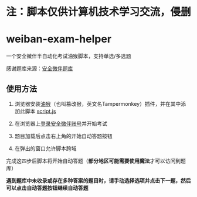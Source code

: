 # 注：脚本仅供计算机技术学习交流，侵删

# weiban-exam-helper

一个安全微伴半自动化考试油猴脚本，支持单选/多选题

感谢题库来源：[安全微伴题库](https://github.com/pooneyy/WeibanQuestionsBank)

## 使用方法

1. 浏览器安装[油猴](https://chromewebstore.google.com/detail/tampermonkey/dhdgffkkebhmkfjojejmpbldmpobfkfo)（也叫篡改猴，英文名Tampermonkey）插件，并在其中添加此脚本 [script.js](./script.js)

2. 在浏览器上[登录安全微伴账号](http://weiban.mycourse.cn/)并开始考试

3. 题目加载后点击右上角的开始自动答题按钮

4. 在弹出的窗口允许脚本跨域

完成这四步后脚本将开始自动答题（**部分地区可能需要使用魔法**才可以访问到题库）

**遇到题库中未收录或存在多种答案的题目时，请手动选择选项并点击下一题，然后可以点击自动答题按钮继续自动答题**
